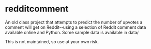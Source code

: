 # redditcomment
An old class project that attempts to predict the number of upvotes a comment will get on Reddit--using a selection of Reddit comment data available online and Python. Some sample data is available in data/

This is not maintained, so use at your own risk.
